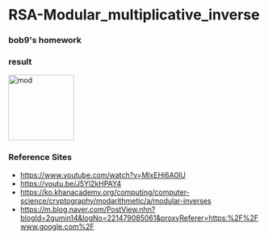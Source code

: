 # RSA-Modular_multiplicative_inverse
### bob9's homework

### result
<img width="130" alt="mod" src="https://user-images.githubusercontent.com/40741363/89702526-34e84c80-d97d-11ea-9ee4-c9bbebfefa9b.png">

### Reference Sites
* https://www.youtube.com/watch?v=MlxEHi6A0lU
* https://youtu.be/J5Yl2kHPAY4
* https://ko.khanacademy.org/computing/computer-science/cryptography/modarithmetic/a/modular-inverses
* https://m.blog.naver.com/PostView.nhn?blogId=2gumin14&logNo=221479085061&proxyReferer=https:%2F%2Fwww.google.com%2F
